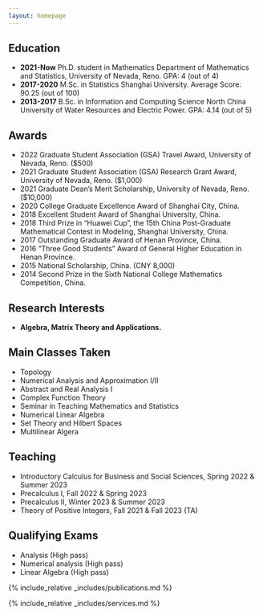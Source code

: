 ```yaml
---
layout: homepage
---
```


 


## Education
- **2021-Now**	Ph.D. student in Mathematics Department of Mathematics and Statistics, University of Nevada, Reno. GPA: 4 (out of 4)
- **2017-2020** M.Sc. in Statistics Shanghai University. Average Score: 90.25 (out of 100)
- **2013-2017**	B.Sc. in Information and Computing Science North China University of Water Resources and Electric Power. GPA: 4.14 (out of 5)

## Awards
- 2022    Graduate Student Association (GSA) Travel Award, University of Nevada, Reno. ($500)
- 2021	Graduate Student Association (GSA) Research Grant Award, University of Nevada, Reno. ($1,000)
- 2021	 Graduate Dean’s Merit Scholarship, University of Nevada, Reno. ($10,000)
- 2020    College Graduate Excellence Award of Shanghai City, China.
- 2018	 Excellent Student Award of Shanghai University, China.
- 2018    Third Prize in “Huawei Cup”, the 15th China Post-Graduate Mathematical Contest in Modeling, Shanghai University, China.
- 2017    Outstanding Graduate Award of Henan Province, China.
- 2016    “Three Good Students” Award of General Higher Education in Henan Province.
- 2015    National Scholarship, China. (CNY 8,000)
- 2014    Second Prize in the Sixth National College Mathematics Competition, China.

## Research Interests

- **Algebra, Matrix Theory and Applications.**  

## Main Classes Taken

- Topology  
- Numerical Analysis and Approximation I/Ⅱ 
- Abstract and Real Analysis I 
- Complex Function Theory 
- Seminar in Teaching Mathematics and Statistics 
- Numerical Linear Algebra 
- Set Theory and Hilbert Spaces
- Multilinear Algera


## Teaching
- Introductory Calculus for Business and Social Sciences, Spring 2022 & Summer 2023
- Precalculus I, Fall 2022 & Spring 2023
- Precalculus II, Winter 2023 & Summer 2023
- Theory of Positive Integers, Fall 2021 & Fall 2023 (TA)

  
## Qualifying Exams
- Analysis   (High pass)
-  Numerical analysis   (High pass)
- Linear Algebra  (High pass)


{% include_relative _includes/publications.md %}

{% include_relative _includes/services.md %}
